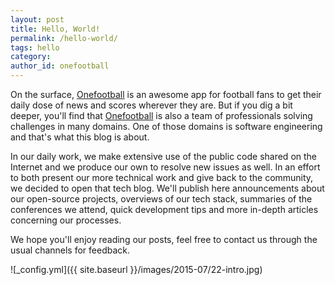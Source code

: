 ```yaml
---
layout: post
title: Hello, World!
permalink: /hello-world/
tags: hello
category:
author_id: onefootball
---
```


On the surface, [Onefootball](https://www.onefootball.com) is an awesome app for football fans to get their daily dose of news and scores wherever they are. But if you dig a bit deeper, you'll find that [Onefootball](http://www.onefootball.com/careers.html) is also a team of professionals solving challenges in many domains. One of those domains is software engineering and that's what this blog is about.

In our daily work, we make extensive use of the public code shared on the Internet and we produce our own to resolve new issues as well. In an effort to both present our more technical work and give back to the community, we decided to open that tech blog. We'll publish here announcements about our open-source projects, overviews of our tech stack, summaries of the conferences we attend, quick development tips and more in-depth articles concerning our processes.

We hope you'll enjoy reading our posts, feel free to contact us through the usual channels for feedback.

![_config.yml]({{ site.baseurl }}/images/2015-07/22-intro.jpg)
